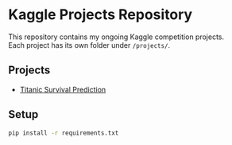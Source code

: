 # Kaggle Projects Repository

This repository contains my ongoing Kaggle competition projects.  
Each project has its own folder under `/projects/`.

## Projects
- [Titanic Survival Prediction](projects/titanic/README.md)

## Setup
```bash
pip install -r requirements.txt

